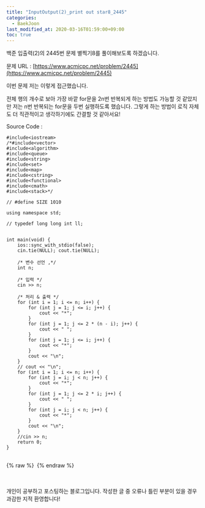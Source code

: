 ```yaml
---
title: "InputOutput(2)_print out star8_2445"
categories: 
  - BaekJoon
last_modified_at: 2020-03-16T01:59:00+09:00
toc: true
---
```

백준 입출력(2)의 2445번 문제 별찍기8를 풀이해보도록 하겠습니다.<br/>

문제 URL : [https://www.acmicpc.net/problem/2445](https://www.acmicpc.net/problem/2445)
<br/>

이번 문제 저는 이렇게 접근했습니다.<br/>

전체 행의 개수로 보아 가장 바깥 for문을 2n번 반복되게 하는 방법도 가능할 것 같았지만 저는 n번 반복되는 for문을 두번 실행하도록 했습니다. 그렇게 하는 방법이 로직 자체도 더 직관적이고 생각하기에도 간결할 것 같아서요!<br/>

Source Code : 
~~~
#include<iostream>
/*#include<vector>
#include<algorithm>
#include<queue>
#include<string>
#include<set>
#include<map>
#include<cstring>
#include<functional>
#include<cmath>
#include<stack>*/

// #define SIZE 1010

using namespace std;

// typedef long long int ll;


int main(void) {
	ios::sync_with_stdio(false);
	cin.tie(NULL); cout.tie(NULL);

	/* 변수 선언 ,*/
	int n;

	/* 입력 */
	cin >> n;
	
	/* 처리 & 출력 */
	for (int i = 1; i <= n; i++) {
		for (int j = 1; j <= i; j++) {
			cout << "*";
		}
		for (int j = 1; j <= 2 * (n - i); j++) {
			cout << " ";
		}
		for (int j = 1; j <= i; j++) {
			cout << "*";
		}
		cout << "\n";
	}
	// cout << "\n";
	for (int i = 1; i <= n; i++) {
		for (int j = i; j < n; j++) {
			cout << "*";
		}
		for (int j = 1; j <= 2 * i; j++) {
			cout << " ";
		}
		for (int j = i; j < n; j++) {
			cout << "*";
		}
		cout << "\n";
	}
	//cin >> n;
	return 0;
}
~~~

<br/>
{% raw %} <img src="https://ohjinjin.github.io/assets/images/20200316baekjoon_inputoutput_2/capture5.JPG" alt=""> {% endraw %}<br/>

<br/><br/>
개인이 공부하고 포스팅하는 블로그입니다. 작성한 글 중 오류나 틀린 부분이 있을 경우 과감한 지적 환영합니다!<br/><br/>